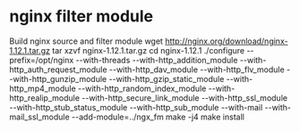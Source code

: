 # nginx filter module

Build nginx source and filter module
wget http://nginx.org/download/nginx-1.12.1.tar.gz
tar xzvf nginx-1.12.1.tar.gz
cd nginx-1.12.1
./configure --prefix=/opt/nginx --with-threads --with-http_addition_module --with-http_auth_request_module --with-http_dav_module --with-http_flv_module --with-http_gunzip_module --with-http_gzip_static_module --with-http_mp4_module --with-http_random_index_module --with-http_realip_module --with-http_secure_link_module --with-http_ssl_module --with-http_stub_status_module --with-http_sub_module --with-mail --with-mail_ssl_module --add-module=../ngx_fm
make -j4
make install

